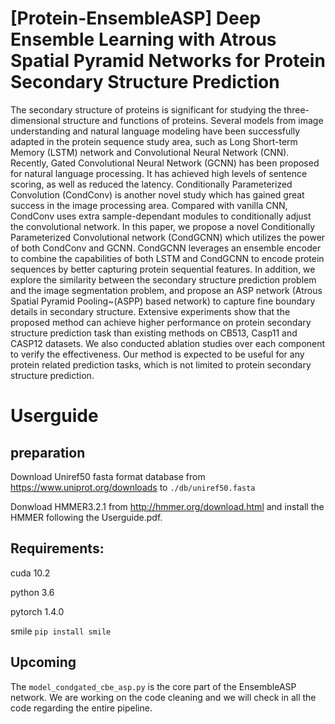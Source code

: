 # [Protein-EnsembleASP] Deep Ensemble Learning with Atrous Spatial Pyramid Networks for Protein Secondary Structure Prediction
The secondary structure of proteins is significant for studying the three-dimensional structure and functions of proteins. Several models from image understanding and natural language modeling have been successfully adapted in the protein sequence study area, such as Long Short-term Memory (LSTM) network and Convolutional Neural Network (CNN). Recently, Gated Convolutional Neural Network (GCNN) has been proposed for natural language processing. It has achieved high levels of sentence scoring, as well as reduced the latency. Conditionally Parameterized Convolution (CondConv) is another novel study which has gained great success in the image processing area. Compared with vanilla CNN, CondConv uses extra sample-dependant modules to conditionally adjust the convolutional network. In this paper, we propose a novel Conditionally Parameterized Convolutional network (CondGCNN) which utilizes the power of both CondConv and GCNN. CondGCNN leverages an ensemble encoder to combine the capabilities of both LSTM and CondGCNN to encode protein sequences by better capturing protein sequential features. In addition, we explore the similarity between the secondary structure prediction problem and the image segmentation problem, and propose an ASP network (Atrous Spatial Pyramid Pooling~(ASPP) based network) to capture fine boundary details in secondary structure. Extensive experiments show that the proposed method can achieve higher performance on protein secondary structure prediction task than existing methods on CB513, Casp11 and CASP12 datasets. We also conducted ablation studies over each component to verify the effectiveness. Our method is expected to be useful for any protein related prediction tasks, which is not limited to protein secondary structure prediction.

# Userguide
## preparation
Download Uniref50 fasta format database from https://www.uniprot.org/downloads to `./db/uniref50.fasta`

Donwload HMMER3.2.1 from http://hmmer.org/download.html and install the HMMER following the Userguide.pdf.

## Requirements:
cuda 10.2

python 3.6

pytorch 1.4.0

smile `pip install smile`

## Upcoming
The `model_condgated_cbe_asp.py` is the core part of the EnsembleASP network. 
We are working on the code cleaning and we will check in all the code regarding the entire pipeline.
